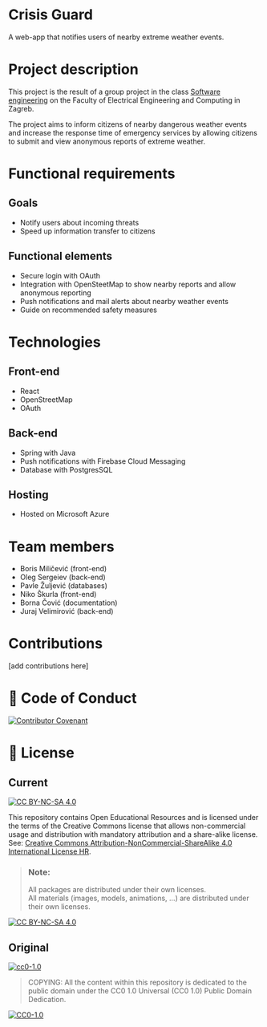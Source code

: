 # Crisis Guard

A web-app that notifies users of nearby extreme weather events.

# Project description
This project is the result of a group project in the class [Software engineering](https://www.fer.unizg.hr/predmet/proinz) on the Faculty of Electrical Engineering and Computing in Zagreb.

The project aims to inform citizens of nearby dangerous weather events and increase the response time of emergency services by allowing citizens to submit and view anonymous reports of extreme weather.

# Functional requirements
## Goals
- Notify users about incoming threats
- Speed up information transfer to citizens

## Functional elements
- Secure login with OAuth
- Integration with OpenSteetMap to show nearby reports and allow anonymous reporting
- Push notifications and mail alerts about nearby weather events
- Guide on recommended safety measures

# Technologies
## Front-end
- React
- OpenStreetMap
- OAuth

## Back-end
- Spring with Java
- Push notifications with Firebase Cloud Messaging
- Database with PostgresSQL

## Hosting
- Hosted on Microsoft Azure

# Team members 

- Boris Miličević (front-end)
- Oleg Sergeiev (back-end)
- Pavle Žuljević (databases)
- Niko Škurla (front-end)
- Borna Čović (documentation)
- Juraj Velimirović (back-end)

# Contributions

[add contributions here]

# 📝 Code of Conduct
[![Contributor Covenant](https://img.shields.io/badge/Contributor%20Covenant-2.1-4baaaa.svg)](CODE_OF_CONDUCT.md)

# 📝 License
## Current
[![CC BY-NC-SA 4.0][cc-by-nc-sa-shield]][cc-by-nc-sa]

This repository contains Open Educational Resources and is licensed under the terms of the Creative Commons license that allows non-commercial usage and distribution with mandatory attribution and a share-alike license. See: [Creative Commons Attribution-NonCommercial-ShareAlike 4.0 International License HR][cc-by-nc-sa].
>
> ### Note:
>
> All packages are distributed under their own licenses.<br>
> All materials  (images, models, animations, ...) are distributed under their own licenses.

[![CC BY-NC-SA 4.0][cc-by-nc-sa-image]][cc-by-nc-sa]

[cc-by-nc-sa]: https://creativecommons.org/licenses/by-nc/4.0/deed.hr 
[cc-by-nc-sa-image]: https://licensebuttons.net/l/by-nc-sa/4.0/88x31.png
[cc-by-nc-sa-shield]: https://img.shields.io/badge/License-CC%20BY--NC--SA%204.0-lightgrey.svg

## Original
[![cc0-1.0][cc0-1.0-shield]][cc0-1.0]
>
>COPYING: All the content within this repository is dedicated to the public domain under the CC0 1.0 Universal (CC0 1.0) Public Domain Dedication.
>
[![CC0-1.0][cc0-1.0-image]][cc0-1.0]

[cc0-1.0]: https://creativecommons.org/licenses/by/1.0/deed.en
[cc0-1.0-image]: https://licensebuttons.net/l/by/1.0/88x31.png
[cc0-1.0-shield]: https://img.shields.io/badge/License-CC0--1.0-lightgrey.svg
